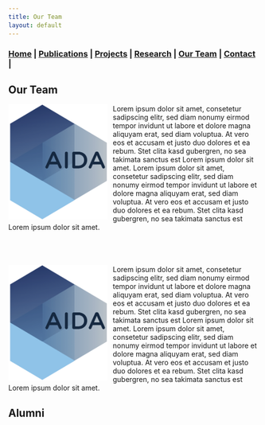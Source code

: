 ```yaml
---
title: Our Team
layout: default
---
```


### [Home](index.md) | [Publications](Publications.md) | [Projects](Projects.md) | [Research](Research.md) | [Our Team](Team.md) | [Contact](Contact.md) |
 
## Our Team
<div class="container">
    <img    src="img/AIDA_Logo.png"
            alt="Testimage"
            style="width: 200px; height: auto; float: left; margin-right: 10px;" />
            Lorem ipsum dolor sit amet, consetetur sadipscing elitr, sed diam nonumy eirmod tempor invidunt ut labore et dolore magna aliquyam erat, sed diam voluptua. At vero eos et accusam et justo duo dolores et ea rebum. Stet clita kasd gubergren, no sea takimata sanctus est Lorem ipsum dolor sit amet. Lorem ipsum dolor sit amet, consetetur sadipscing elitr, sed diam nonumy eirmod tempor invidunt ut labore et dolore magna aliquyam erat, sed diam voluptua. At vero eos et accusam et justo duo dolores et ea rebum. Stet clita kasd gubergren, no sea takimata sanctus est Lorem ipsum dolor sit amet.
</div>
<br/><br/>
<br/><br/>
<div class="container">
    <img    src="img/AIDA_Logo.png"
            alt="Testimage"
            style="width: 200px; height: auto; float: left; margin-right: 10px;" />
            Lorem ipsum dolor sit amet, consetetur sadipscing elitr, sed diam nonumy eirmod tempor invidunt ut labore et dolore magna aliquyam erat, sed diam voluptua. At vero eos et accusam et justo duo dolores et ea rebum. Stet clita kasd gubergren, no sea takimata sanctus est Lorem ipsum dolor sit amet. Lorem ipsum dolor sit amet, consetetur sadipscing elitr, sed diam nonumy eirmod tempor invidunt ut labore et dolore magna aliquyam erat, sed diam voluptua. At vero eos et accusam et justo duo dolores et ea rebum. Stet clita kasd gubergren, no sea takimata sanctus est Lorem ipsum dolor sit amet.
</div>

## Alumni